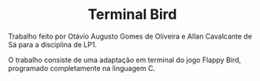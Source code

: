 <h1 align="center"> Terminal Bird </h1>
Trabalho feito por Otávio Augusto Gomes de Oliveira e Allan Cavalcante de Sá para a disciplina de LP1.

O trabalho consiste de uma adaptação em terminal do jogo Flappy Bird, programado completamente na linguagem C.
